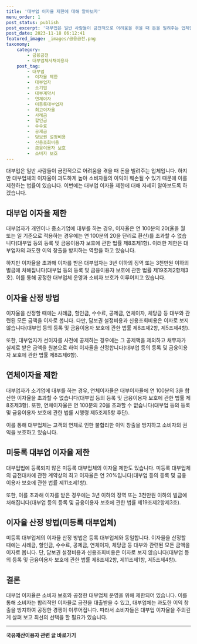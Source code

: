 ```yaml
---
title: '대부업 이자율 제한에 대해 알아보자'
menu_order: 1
post_status: publish
post_excerpt: '대부업은 일반 사람들이 금전적으로 어려움을 겪을 때 돈을 빌려주는 업체입니다. 하지만 대부업체의 이자율이 과도하게 높아 소비자들의 이익이 훼손될 수 있기 때문에 이를 제한하는 법률이 있습니다. 이번에는 대부업 이자율 제한에 대해 자세히 알아보도록 하겠습니다.'
post_date: 2023-11-18 06:12:41
featured_image: _images/금융금전.png
taxonomy:
    category:
        - 금융금전
        - 대부업체사채이용자
    post_tag:
        - 대부업
        -  이자율 제한
        -  대부업자
        -  소기업
        -  대부계약서
        -  연체이자
        -  미등록대부업자
        -  최고이자율
        -  사례금
        -  할인금
        -  수수료
        -  공제금
        -  담보권 설정비용
        -  신용조회비용
        -  금융이용자 보호
        -  소비자 보호
---
```



대부업은 일반 사람들이 금전적으로 어려움을 겪을 때 돈을 빌려주는 업체입니다. 하지만 대부업체의 이자율이 과도하게 높아 소비자들의 이익이 훼손될 수 있기 때문에 이를 제한하는 법률이 있습니다. 이번에는 대부업 이자율 제한에 대해 자세히 알아보도록 하겠습니다.

## 대부업 이자율 제한

대부업자가 개인이나 중소기업에 대부를 하는 경우, 이자율은 연 100분의 20(율을 월 또는 일 기준으로 적용하는 경우에는 연 100분의 20을 단리로 환산)를 초과할 수 없습니다(대부업 등의 등록 및 금융이용자 보호에 관한 법률 제8조제1항). 이러한 제한은 대부업자의 과도한 이익 창출을 방지하는 역할을 하고 있습니다.

하지만 이자율을 초과해 이자를 받은 대부업자는 3년 이하의 징역 또는 3천만원 이하의 벌금에 처해집니다(대부업 등의 등록 및 금융이용자 보호에 관한 법률 제19조제2항제3호). 이를 통해 공정한 대부업체 운영과 소비자 보호가 이루어지고 있습니다.

## 이자율 산정 방법

이자율을 산정할 때에는 사례금, 할인금, 수수료, 공제금, 연체이자, 체당금 등 대부와 관련된 모든 금액을 이자로 봅니다. 다만, 담보권 설정비용과 신용조회비용은 이자로 보지 않습니다(대부업 등의 등록 및 금융이용자 보호에 관한 법률 제8조제2항, 제5조제4항).

또한, 대부업자가 선이자를 사전에 공제하는 경우에는 그 공제액을 제외하고 채무자가 실제로 받은 금액을 원본으로 하여 이자율을 산정합니다(대부업 등의 등록 및 금융이용자 보호에 관한 법률 제8조제6항).

## 연체이자율 제한

대부업자가 소기업에 대부를 하는 경우, 연체이자율은 대부이자율에 연 100분의 3을 합산한 이자율을 초과할 수 없습니다(대부업 등의 등록 및 금융이용자 보호에 관한 법률 제8조제3항). 또한, 연체이자율은 연 100분의 20을 초과할 수 없습니다(대부업 등의 등록 및 금융이용자 보호에 관한 법률 시행령 제5조제5항 후단).

이를 통해 대부업체는 고객의 연체로 인한 불합리한 이익 창출을 방지하고 소비자의 권익을 보호하고 있습니다.

## 미등록 대부업 이자율 제한

대부업법에 등록되지 않은 미등록 대부업체의 이자율 제한도 있습니다. 미등록 대부업체의 금전대차에 관한 계약상의 최고 이자율은 연 20%입니다(대부업 등의 등록 및 금융이용자 보호에 관한 법률 제11조제1항).

또한, 이를 초과해 이자를 받은 경우에는 3년 이하의 징역 또는 3천만원 이하의 벌금에 처해집니다(대부업 등의 등록 및 금융이용자 보호에 관한 법률 제19조제2항제3호).

## 이자율 산정 방법(미등록 대부업체)

미등록 대부업체의 이자율 산정 방법은 등록 대부업체와 동일합니다. 이자율을 산정할 때에는 사례금, 할인금, 수수료, 공제금, 연체이자, 체당금 등 대부와 관련된 모든 금액을 이자로 봅니다. 단, 담보권 설정비용과 신용조회비용은 이자로 보지 않습니다(대부업 등의 등록 및 금융이용자 보호에 관한 법률 제8조제2항, 제11조제1항, 제5조제4항).

## 결론

대부업 이자율은 소비자 보호와 공정한 대부업체 운영을 위해 제한되어 있습니다. 이를 통해 소비자는 합리적인 이자율로 금전을 대출받을 수 있고, 대부업체는 과도한 이익 창출을 방지하여 공정한 경쟁이 이루어집니다. 따라서 소비자들은 대부업 이자율을 주의깊게 살펴 보고 최선의 선택을 할 필요가 있습니다.
<!-- wp:separator -->
<hr class="wp-block-separator has-alpha-channel-opacity"/>
<!-- /wp:separator -->

<!-- wp:group {"backgroundColor":"base","layout":{"type":"constrained"}} -->
<div class="wp-block-group has-base-background-color has-background"><!-- wp:paragraph {"align":"center","fontSize":"medium"} -->
<p class="has-text-align-center has-large-font-size"><strong>국유재산이용자 관련 글 바로가기</strong></p>
<!-- /wp:paragraph -->


<!-- wp:latest-posts
{"categories":[{"id":7404,"count":19,"description":"","link":"https://uknowlaw.com/category/%ea%b5%ad%ec%9c%a0%ec%9e%ac%ec%82%b0%ec%9d%b4%ec%9a%a9%ec%9e%90/","name":"국유재산이용자","slug":"국유재산이용자","taxonomy":"category","parent":0,"meta":[],"_links":{"self":[{"href":"https://uknowlaw.com/wp-json/wp/v2/categories/7404"}],"collection":[{"href":"https://uknowlaw.com/wp-json/wp/v2/categories"}],"about":[{"href":"https://uknowlaw.com/wp-json/wp/v2/taxonomies/category"}],"wp:post_type":[{"href":"https://uknowlaw.com/wp-json/wp/v2/posts?categories=7404"}],"curies":[{"name":"wp","href":"https://api.w.org/{rel}","templated":true}]}}],"postsToShow":100,"excerptLength":28,"postLayout":"grid","columns":2,"featuredImageAlign":"left","featuredImageSizeSlug":"large","fontSize":"small"} /--></div>
<!-- /wp:group -->